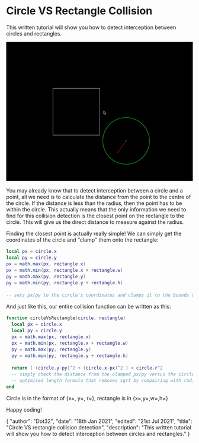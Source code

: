 # Circle VS Rectangle Collision
This written tutorial will show you how to detect interception between circles and rectangles.

![thumbnail gif](/tutorials/rectvcircle.gif)

You may already know that to detect interception between a circle and a point, all we need is to calculate the distance from the point to the centre of the circle. If the distance is less than the radius, then the point has to be within the circle.
This actually means that the only information we need to find for this collision detection is the closest point on the rectangle to the circle. This will give us the direct distance to measure against the radius.

Finding the closest point is actually really simple! We can simply get the coordinates of the circle and "clamp" them onto the rectangle:

```lua
local px = circle.x
local py = circle.y
px = math.max(px, rectangle.x)
px = math.min(px, rectangle.x + rectangle.w)
py = math.max(py, rectangle.y)
py = math.min(py, rectangle.y + rectangle.h)

-- sets px/py to the circle's coordinates and clamps it to the bounds of the rectangle
```

And just like this, our entire collision function can be written as this:

```lua
function circleVsRectangle(circle, rectangle)
  local px = circle.x
  local py = circle.y
  px = math.max(px, rectangle.x)
  px = math.min(px, rectangle.x + rectangle.w)
  py = math.max(py, rectangle.y)
  py = math.min(py, rectangle.y + rectangle.h)

  return ( (circle.y-py)^2 + (circle.x-px)^2 ) < circle.r^2
  -- simply check the distance from the clamped px/py versus the circle
  -- optimised length formula that removes sqrt by compairing with radius^2
end
```
Circle is in the format of {x=, y=, r=}, rectangle is in {x=,y=,w=,h=}

Happy coding!

<div id="json">
  {
    "author": "Dot32",
    "date": "18th Jan 2021",
    "edited": "21st Jul 2021",
    "title": "Circle VS rectangle collision detection",
    "description": "This written tutorial will show you how to detect interception between circles and rectangles."
  }
</div>